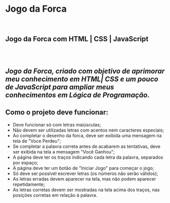 
<h1>Jogo da Forca</h1>
<br>
 <h2>Jogo da Forca com HTML | CSS | JavaScript<h2><br>

<i>Jogo da Forca, criado com objetivo de aprimorar meu conhecimento em HTML| CSS e um pouco de JavaScript para ampliar meus conhecimentos em 
Lógica de Programação.</i>

<h2>Como o projeto deve funcionar:</h2>
<ul>
<li>Deve funcionar só com letras maiúsculas;</li>
<li>Não devem ser utilizadas letras com acentos nem caracteres especiais;</li>
<li>Ao completar o desenho da forca, deve ser exibida uma mensagem na tela de "Voce Perdeu";</li>
<li>Se completar a palavra correta antes de acabarem as tentativas, deve ser exibida na tela a mensagem "Você Ganhou";</li>
<li>A página deve ter os traços indicando cada letra da palavra, separados por espaço;</li>
<li>A página deve ter um botão de "Iniciar Jogo" para começar o jogo;</li>
<li>Só deve ser possívél escrever letras (os números não serão válidos);</li>
<li>As letras erradas devem aparecer na tela, mas não podem aparecer repetidamente;</li>
<li>As letras corretas devem ser mostradas na tela acima dos traços, nas posições corretas em relação à palavra.</li>
</ul>
